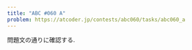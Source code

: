 ```yaml
---
title: "ABC #060 A"
problem: https://atcoder.jp/contests/abc060/tasks/abc060_a
---
```

問題文の通りに確認する.
